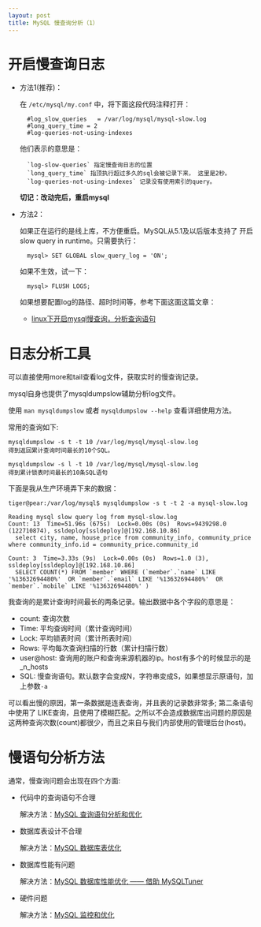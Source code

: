 ```yaml
---
layout: post
title: MySQL 慢查询分析（1）
---
```



# 开启慢查询日志

* 方法1(推荐)：

    在 `/etc/mysql/my.conf` 中，将下面这段代码注释打开：
    
        #log_slow_queries   = /var/log/mysql/mysql-slow.log
        #long_query_time = 2                               
        #log-queries-not-using-indexes                     
    
    他们表示的意思是： 
    
    	`log-slow-queries` 指定慢查询日志的位置
    	`long_query_time` 指顶执行超过多久的sql会被记录下来， 这里是2秒。
    	`log-queries-not-using-indexes` 记录没有使用索引的query。
    
    __切记：改动完后，重启mysql__

* 方法2：
    
    如果正在运行的是线上库，不方便重启。MySQL从5.1及以后版本支持了 开启slow query in runtime。只需要执行：
    
        mysql> SET GLOBAL slow_query_log = 'ON';
    
    如果不生效，试一下：
    
        mysql> FLUSH LOGS;
    
    如果想要配置log的路径、超时时间等，参考下面这面这篇文章：
    
    + [linux下开启mysql慢查询，分析查询语句](http://blog.51yip.com/mysql/972.html)
    
    
# 日志分析工具  

可以直接使用more和tail查看log文件，获取实时的慢查询记录。

mysql自身也提供了mysqldumpslow辅助分析log文件。

使用 `man mysqldumpslow` 或者 `mysqldumpslow --help` 查看详细使用方法。

常用的查询如下:

    mysqldumpslow -s t -t 10 /var/log/mysql/mysql-slow.log
    得到返回累计查询时间最长的10个SQL。

    mysqldumpslow -s l -t 10 /var/log/mysql/mysql-slow.log
    得到累计锁表时间最长的10条SQL语句

下面是我从生产环境弄下来的数据：

    tiger@pear:/var/log/mysql$ mysqldumpslow -s t -t 2 -a mysql-slow.log
    
    Reading mysql slow query log from mysql-slow.log
    Count: 13  Time=51.96s (675s)  Lock=0.00s (0s)  Rows=9439298.0 (122710874), ssldeploy[ssldeploy]@[192.168.10.86]
      select city, name, house_price from community_info, community_price where community_info.id = community_price.community_id
    
    Count: 3  Time=3.33s (9s)  Lock=0.00s (0s)  Rows=1.0 (3), ssldeploy[ssldeploy]@[192.168.10.86]
      SELECT COUNT(*) FROM `member` WHERE (`member`.`name` LIKE '%13632694480%'  OR `member`.`email` LIKE '%13632694480%'  OR `member`.`mobile` LIKE '%13632694480%' )

我查询的是累计查询时间最长的两条记录。输出数据中各个字段的意思是：

* count: 查询次数
* Time: 平均查询时间（累计查询时间） 
* Lock: 平均锁表时间（累计所表时间） 
* Rows: 平均每次查询扫描的行数（累计扫描行数） 
* user@host: 查询用的账户和查询来源机器的ip。host有多个的时候显示的是_n_hosts  
* SQL: 慢查询语句。默认数字会变成N，字符串变成S，如果想显示原语句，加上参数`-a`

可以看出慢的原因，第一条数据是连表查询，并且表的记录数非常多; 第二条语句中使用了
LIKE查询，且使用了模糊匹配。之所以不会造成数据库出问题的原因是这两种查询次数(count)都很少，而且之来自与我们内部使用的管理后台(host)。


# 慢语句分析方法 

通常，慢查询问题会出现在四个方面:

* 代码中的查询语句不合理

    解决方法：[MySQL 查询语句分析和优化](/2013/08/20/optimize-mysql-query.html)

* 数据库表设计不合理

    解决方法：[MySQL 数据库表优化](/2013/08/21/optimize-mysql-table.html)

* 数据库性能有问题

    解决方法：[MySQL 数据库性能优化 —— 借助 MySQLTuner](/2013/08/22/mysqltunner.html)

* 硬件问题

    解决方法：[MySQL 监控和优化](./)
